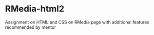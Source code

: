 # RMedia-html2

Assignment on HTML and CSS on RMedia page with additional features recommended by mentor
